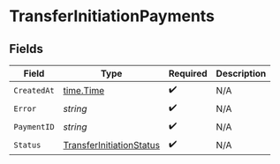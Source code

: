 # TransferInitiationPayments


## Fields

| Field                                                                       | Type                                                                        | Required                                                                    | Description                                                                 |
| --------------------------------------------------------------------------- | --------------------------------------------------------------------------- | --------------------------------------------------------------------------- | --------------------------------------------------------------------------- |
| `CreatedAt`                                                                 | [time.Time](https://pkg.go.dev/time#Time)                                   | :heavy_check_mark:                                                          | N/A                                                                         |
| `Error`                                                                     | *string*                                                                    | :heavy_check_mark:                                                          | N/A                                                                         |
| `PaymentID`                                                                 | *string*                                                                    | :heavy_check_mark:                                                          | N/A                                                                         |
| `Status`                                                                    | [TransferInitiationStatus](../../models/shared/transferinitiationstatus.md) | :heavy_check_mark:                                                          | N/A                                                                         |